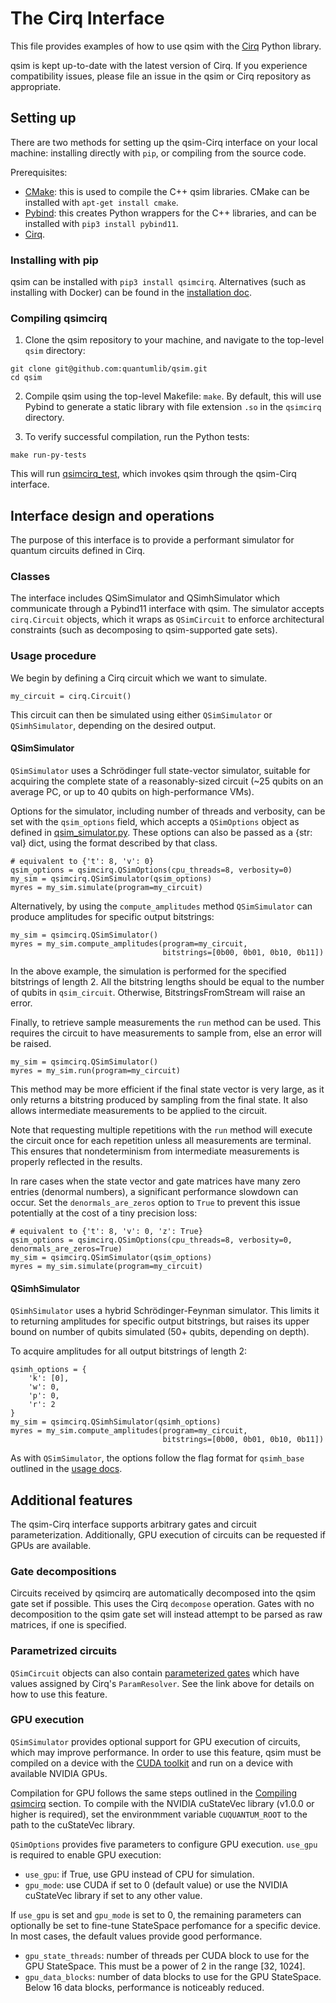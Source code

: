 # The Cirq Interface

This file provides examples of how to use qsim with the
[Cirq](https://github.com/quantumlib/cirq) Python library.

qsim is kept up-to-date with the latest version of Cirq. If you experience
compatibility issues, please file an issue in the qsim or Cirq repository
as appropriate.


## Setting up

There are two methods for setting up the qsim-Cirq interface on your local
machine: installing directly with `pip`, or compiling from the source code.

Prerequisites:
- [CMake](https://cmake.org/): this is used to compile the C++ qsim libraries.
CMake can be installed with `apt-get install cmake`.
- [Pybind](https://github.com/pybind): this creates Python wrappers for the C++
libraries, and can be installed with `pip3 install pybind11`.
- [Cirq](https://cirq.readthedocs.io/en/stable/install.html).

### Installing with pip

qsim can be installed with `pip3 install qsimcirq`. Alternatives (such as
installing with Docker) can be found in the
[installation doc](./install_qsimcirq.md).

### Compiling qsimcirq

1. Clone the qsim repository to your machine, and navigate to the top-level
`qsim` directory:
```
git clone git@github.com:quantumlib/qsim.git
cd qsim
```

2. Compile qsim using the top-level Makefile: `make`. By default, this will use
Pybind to generate a static library with file extension `.so` in the `qsimcirq`
directory.

3. To verify successful compilation, run the Python tests:
```
make run-py-tests
```
This will run
[qsimcirq_test](https://github.com/quantumlib/qsim/blob/master/qsimcirq_tests/qsimcirq_test.py),
which invokes qsim through the qsim-Cirq interface.

## Interface design and operations

The purpose of this interface is to provide a performant simulator for quantum
circuits defined in Cirq.

### Classes

The interface includes QSimSimulator and QSimhSimulator which communicate
through a Pybind11 interface with qsim. The simulator accepts `cirq.Circuit`
objects, which it wraps as `QSimCircuit` to enforce architectural constraints
(such as decomposing to qsim-supported gate sets).

### Usage procedure

We begin by defining a Cirq circuit which we want to simulate.

```
my_circuit = cirq.Circuit()
```

This circuit can then be simulated using either `QSimSimulator` or
`QSimhSimulator`, depending on the desired output.

#### QSimSimulator

`QSimSimulator` uses a Schrödinger full state-vector simulator, suitable for
acquiring the complete state of a reasonably-sized circuit (~25 qubits on an
average PC, or up to 40 qubits on high-performance VMs).

Options for the simulator, including number of threads and verbosity, can be
set with the `qsim_options` field, which accepts a `QSimOptions` object as
defined in
[qsim_simulator.py](https://github.com/quantumlib/qsim/blob/master/qsimcirq/qsim_simulator.py).
These options can also be passed as a {str: val} dict, using the format
described by that class.

```
# equivalent to {'t': 8, 'v': 0}
qsim_options = qsimcirq.QSimOptions(cpu_threads=8, verbosity=0)
my_sim = qsimcirq.QSimSimulator(qsim_options)
myres = my_sim.simulate(program=my_circuit)
```

Alternatively, by using the `compute_amplitudes` method `QSimSimulator` can
produce amplitudes for specific output bitstrings:
```
my_sim = qsimcirq.QSimSimulator()
myres = my_sim.compute_amplitudes(program=my_circuit,
                                  bitstrings=[0b00, 0b01, 0b10, 0b11])
```
In the above example, the simulation is performed for the specified bitstrings
of length 2. All the bitstring lengths should be equal to the number of qubits
in `qsim_circuit`. Otherwise, BitstringsFromStream will raise an error.

Finally, to retrieve sample measurements the `run` method can be used. This requires
the circuit to have measurements to sample from, else an error will be raised.
```
my_sim = qsimcirq.QSimSimulator()
myres = my_sim.run(program=my_circuit)
```

This method may be more efficient if the final state vector is very large, as
it only returns a bitstring produced by sampling from the final state. It also
allows intermediate measurements to be applied to the circuit.

Note that requesting multiple repetitions with the `run` method will execute
the circuit once for each repetition unless all measurements are terminal. This
ensures that nondeterminism from intermediate measurements is properly
reflected in the results.

In rare cases when the state vector and gate matrices have many zero entries
(denormal numbers), a significant performance slowdown can occur. Set
the `denormals_are_zeros` option to `True` to prevent this issue potentially
at the cost of a tiny precision loss:

```
# equivalent to {'t': 8, 'v': 0, 'z': True}
qsim_options = qsimcirq.QSimOptions(cpu_threads=8, verbosity=0, denormals_are_zeros=True)
my_sim = qsimcirq.QSimSimulator(qsim_options)
myres = my_sim.simulate(program=my_circuit)
```

#### QSimhSimulator

`QSimhSimulator` uses a hybrid Schrödinger-Feynman simulator. This limits it to
returning amplitudes for specific output bitstrings, but raises its upper
bound on number of qubits simulated (50+ qubits, depending on depth).

To acquire amplitudes for all output bitstrings of length 2:
```
qsimh_options = {
    'k': [0],
    'w': 0,
    'p': 0,
    'r': 2
}
my_sim = qsimcirq.QSimhSimulator(qsimh_options)
myres = my_sim.compute_amplitudes(program=my_circuit,
                                  bitstrings=[0b00, 0b01, 0b10, 0b11])
```

As with `QSimSimulator`, the options follow the flag format for `qsimh_base`
outlined in the [usage docs](./usage.md).

## Additional features

The qsim-Cirq interface supports arbitrary gates and circuit parameterization.
Additionally, GPU execution of circuits can be requested if GPUs are available.

### Gate decompositions

Circuits received by qsimcirq are automatically decomposed into the qsim
gate set if possible. This uses the Cirq `decompose` operation. Gates with no
decomposition to the qsim gate set will instead attempt to be parsed as raw
matrices, if one is specified.

### Parametrized circuits

`QSimCircuit` objects can also contain
[parameterized gates](https://cirq.readthedocs.io/en/stable/docs/tutorials/basics.html#Using-parameter-sweeps)
which have values assigned by Cirq's `ParamResolver`. See the link above for
details on how to use this feature.

### GPU execution

`QSimSimulator` provides optional support for GPU execution of circuits, which
may improve performance. In order to use this feature, qsim must be compiled on
a device with the [CUDA toolkit](https://developer.nvidia.com/cuda-downloads)
and run on a device with available NVIDIA GPUs.

Compilation for GPU follows the same steps outlined in the
[Compiling qsimcirq](./cirq_interface.md#compiling-qsimcirq) section.
To compile with the NVIDIA cuStateVec library (v1.0.0 or higher is required),
set the environmment variable `CUQUANTUM_ROOT` to the path to the cuStateVec
library.

`QSimOptions` provides five parameters to configure GPU execution. `use_gpu`
is required to enable GPU execution:
* `use_gpu`: if True, use GPU instead of CPU for simulation.
* `gpu_mode`: use CUDA if set to 0 (default value) or use the NVIDIA cuStateVec
library if set to any other value.

If `use_gpu` is set and `gpu_mode` is set to 0, the remaining parameters can
optionally be set to fine-tune StateSpace perfomance for a specific device.
In most cases, the default values provide good performance.
* `gpu_state_threads`: number of threads per CUDA block to use for the GPU
StateSpace. This must be a power of 2 in the range [32, 1024].
* `gpu_data_blocks`: number of data blocks to use for the GPU StateSpace.
Below 16 data blocks, performance is noticeably reduced.
